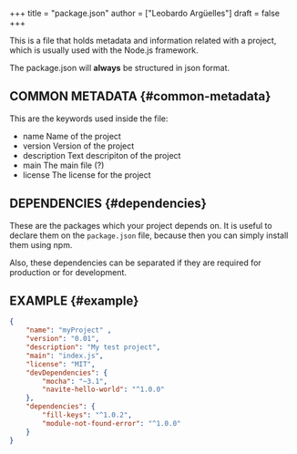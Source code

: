 +++
title = "package.json"
author = ["Leobardo Argüelles"]
draft = false
+++

This is a file that holds metadata and information related with a project,
which is usually used with the Node.js framework.

The package.json will **always** be structured in json format.


## COMMON METADATA {#common-metadata}

This are the keywords used inside the file:

-   name
    Name of the project
-   version
    Version of the project
-   description
    Text descripiton of the project
-   main
    The main file (?)
-   license
    The license for the project


## DEPENDENCIES {#dependencies}

These are the packages which your project depends on.
It is useful to declare them on the `package.json` file, because then you
can simply install them using npm.

Also, these dependencies can be separated if they are required for
production or for development.


## EXAMPLE {#example}

```json
{
    "name": "myProject" ,
    "version": "0.01",
    "description": "My test project",
    "main": "index.js",
    "license": "MIT",
    "devDependencies": {
        "mocha": "~3.1",
        "navite-hello-world": "^1.0.0"
    },
    "dependencies": {
        "fill-keys": "^1.0.2",
        "module-not-found-error": "^1.0.0"
    }
}
```
